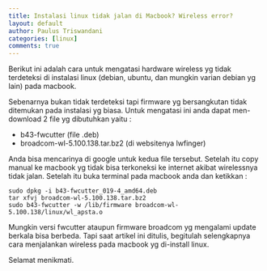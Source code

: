 ```yaml
---
title: Instalasi linux tidak jalan di Macbook? Wireless error?
layout: default
author: Paulus Triswandani
categories: [linux]
comments: true
---
```


Berikut ini adalah cara untuk mengatasi hardware wireless yg tidak terdeteksi di instalasi linux (debian, ubuntu, dan mungkin varian debian yg lain) pada macbook.

Sebenarnya bukan tidak terdeteksi tapi firmware yg bersangkutan tidak ditemukan pada instalasi yg biasa. Untuk mengatasi ini anda dapat men-download 2 file yg dibutuhkan yaitu :
- b43-fwcutter (file .deb)
- broadcom-wl-5.100.138.tar.bz2 (di websitenya lwfinger)

Anda bisa mencarinya di google untuk kedua file tersebut. Setelah itu copy manual ke macbook yg tidak bisa terkoneksi ke internet akibat wirelessnya tidak jalan. Setelah itu buka terminal pada macbook anda dan ketikkan :
```
sudo dpkg -i b43-fwcutter_019-4_amd64.deb
tar xfvj broadcom-wl-5.100.138.tar.bz2
sudo b43-fwcutter -w /lib/firmware broadcom-wl-5.100.138/linux/wl_apsta.o
```

Mungkin versi fwcutter ataupun firmware broadcom yg mengalami update berkala bisa berbeda. Tapi saat artikel ini ditulis, begitulah selengkapnya cara menjalankan wireless pada macbook yg di-install linux.

Selamat menikmati.